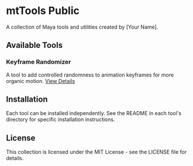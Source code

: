 # mtTools Public

A collection of Maya tools and utilities created by [Your Name].

## Available Tools

### Keyframe Randomizer
A tool to add controlled randomness to animation keyframes for more organic motion.
[View Details](mt-keyframe-randomizer/README.md)

## Installation

Each tool can be installed independently. See the README in each tool's directory for specific installation instructions.

## License

This collection is licensed under the MIT License - see the LICENSE file for details.